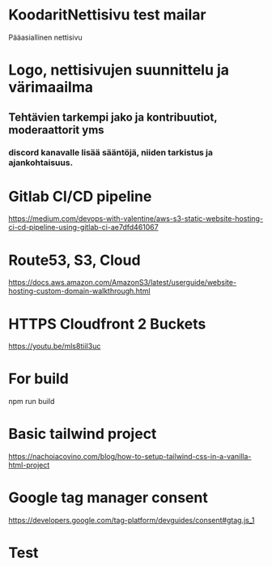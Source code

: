 # KoodaritNettisivu test mailar
Pääasiallinen nettisivu
# Logo, nettisivujen suunnittelu ja värimaailma
## Tehtävien tarkempi jako ja kontribuutiot, moderaattorit yms
### discord kanavalle lisää sääntöjä, niiden tarkistus ja ajankohtaisuus.

# Gitlab CI/CD pipeline
https://medium.com/devops-with-valentine/aws-s3-static-website-hosting-ci-cd-pipeline-using-gitlab-ci-ae7dfd461067


# Route53, S3, Cloud
https://docs.aws.amazon.com/AmazonS3/latest/userguide/website-hosting-custom-domain-walkthrough.html

# HTTPS Cloudfront 2 Buckets
https://youtu.be/mls8tiiI3uc

# For build
npm run build

# Basic tailwind project
https://nachoiacovino.com/blog/how-to-setup-tailwind-css-in-a-vanilla-html-project

# Google tag manager consent
https://developers.google.com/tag-platform/devguides/consent#gtag.js_1

# Test
